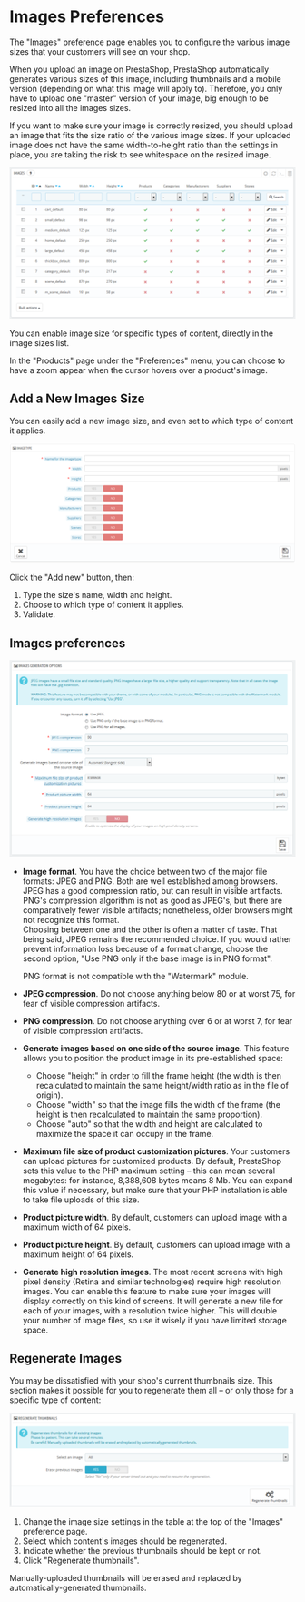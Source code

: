 # Images Preferences

The "Images" preference page enables you to configure the various image sizes that your customers will see on your shop.

When you upload an image on PrestaShop, PrestaShop automatically generates various sizes of this image, including thumbnails and a mobile version (depending on what this image will apply to). Therefore, you only have to upload one "master" version of your image, big enough to be resized into all the images sizes.

If you want to make sure your image is correctly resized, you should upload an image that fits the size ratio of the various image sizes. If your uploaded image does not have the same width-to-height ratio than the settings in place, you are taking the risk to see whitespace on the resized image.

![](<../../../.gitbook/assets/38469759 (1).png>)

You can enable image size for specific types of content, directly in the image sizes list.

In the "Products" page under the "Preferences" menu, you can choose to have a zoom appear when the cursor hovers over a product's image.

## Add a New Images Size <a href="#imagespreferences-addanewimagessize" id="imagespreferences-addanewimagessize"></a>

You can easily add a new image size, and even set to which type of content it applies.

![](<../../../.gitbook/assets/30670865 (1).png>)

Click the "Add new" button, then:

1. Type the size's name, width and height.
2. Choose to which type of content it applies.
3. Validate.

## Images preferences <a href="#imagespreferences-imagespreferences" id="imagespreferences-imagespreferences"></a>

![](<../../../.gitbook/assets/38469761 (1).png>)

*   **Image format**. You have the choice between two of the major file formats: JPEG and PNG. Both are well established among browsers. JPEG has a good compression ratio, but can result in visible artifacts. PNG's compression algorithm is not as good as JPEG's, but there are comparatively fewer visible artifacts; nonetheless, older browsers might not recognize this format.\
    Choosing between one and the other is often a matter of taste. That being said, JPEG remains the recommended choice. If you would rather prevent information loss because of a format change, choose the second option, "Use PNG only if the base image is in PNG format".

    PNG format is not compatible with the "Watermark" module.
* **JPEG compression**. Do not choose anything below 80 or at worst 75, for fear of visible compression artifacts.
* **PNG compression**. Do not choose anything over 6 or at worst 7, for fear of visible compression artifacts.
* **Generate images based on one side of the source image**. This feature allows you to position the product image in its pre-established space:
  * Choose "height" in order to fill the frame height (the width is then recalculated to maintain the same height/width ratio as in the file of origin).
  * Choose "width" so that the image fills the width of the frame (the height is then recalculated to maintain the same proportion).
  * Choose "auto" so that the width and height are calculated to maximize the space it can occupy in the frame.
* **Maximum file size of product customization pictures**. Your customers can upload pictures for customized products. By default, PrestaShop sets this value to the PHP maximum setting – this can mean several megabytes: for instance, 8,388,608 bytes means 8 Mb. You can expand this value if necessary, but make sure that your PHP installation is able to take file uploads of this size.
* **Product picture width**. By default, customers can upload image with a maximum width of 64 pixels.
* **Product picture height**. By default, customers can upload image with a maximum height of 64 pixels.
* **Generate high resolution images**. The most recent screens with high pixel density (Retina and similar technologies) require high resolution images. You can enable this feature to make sure your images will display correctly on this kind of screens. It will generate a new file for each of your images, with a resolution twice higher. This will double your number of image files, so use it wisely if you have limited storage space.

## Regenerate Images <a href="#imagespreferences-regenerateimages" id="imagespreferences-regenerateimages"></a>

You may be dissatisfied with your shop's current thumbnails size. This section makes it possible for you to regenerate them all – or only those for a specific type of content:

![](../../../.gitbook/assets/46170135.png)

1. Change the image size settings in the table at the top of the "Images" preference page.
2. Select which content's images should be regenerated.
3. Indicate whether the previous thumbnails should be kept or not.
4. Click "Regenerate thumbnails".

Manually-uploaded thumbnails will be erased and replaced by automatically-generated thumbnails.
